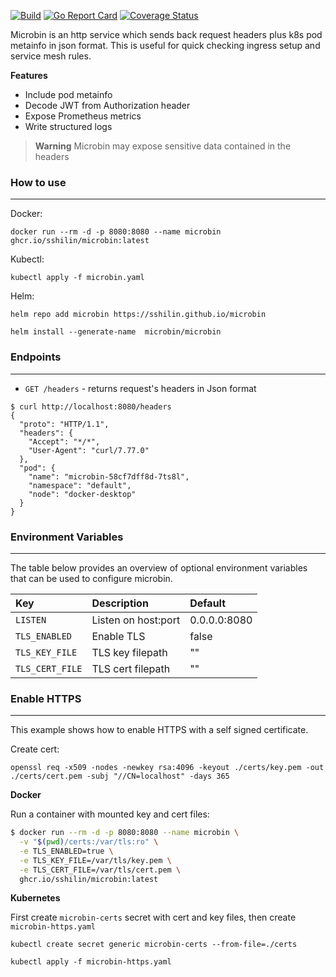 [![Build](https://github.com/sshilin/microbin/actions/workflows/build.yml/badge.svg)](https://github.com/sshilin/microbin/actions/workflows/build.yml)&nbsp;[![Go Report Card](https://goreportcard.com/badge/github.com/sshilin/microbin)](https://goreportcard.com/report/github.com/sshilin/microbin)&nbsp;[![Coverage Status](https://coveralls.io/repos/github/sshilin/microbin/badge.svg)](https://coveralls.io/github/sshilin/microbin)

Microbin is an http service which sends back request headers plus k8s pod metainfo in json format. This is useful for quick checking ingress setup and service mesh rules.

**Features**
- Include pod metainfo
- Decode JWT from Authorization header
- Expose Prometheus metrics
- Write structured logs

> **Warning**
> Microbin may expose sensitive data contained in the headers

### How to use
---
Docker:

    docker run --rm -d -p 8080:8080 --name microbin ghcr.io/sshilin/microbin:latest

Kubectl:

    kubectl apply -f microbin.yaml

Helm:

    helm repo add microbin https://sshilin.github.io/microbin

    helm install --generate-name  microbin/microbin

### Endpoints
---
- `GET /headers` - returns request's headers in Json format
```
$ curl http://localhost:8080/headers
{
  "proto": "HTTP/1.1",
  "headers": {
    "Accept": "*/*",
    "User-Agent": "curl/7.77.0"
  },
  "pod": {
    "name": "microbin-58cf7dff8d-7ts8l",
    "namespace": "default",
    "node": "docker-desktop"
  }
}
```
### Environment Variables
---
The table below provides an overview of optional environment variables that can be used to configure microbin.

| Key                 |  Description                | Default         |
|:--------------------|:----------------------------|:----------------|
| `LISTEN`            | Listen on host:port         | 0.0.0.0:8080    |
| `TLS_ENABLED`       | Enable TLS                  | false           |
| `TLS_KEY_FILE`      | TLS key filepath            | ""              |
| `TLS_CERT_FILE`     | TLS cert filepath           | ""              |

### Enable HTTPS
---
This example shows how to enable HTTPS with a self signed certificate.

Create cert:

    openssl req -x509 -nodes -newkey rsa:4096 -keyout ./certs/key.pem -out ./certs/cert.pem -subj "//CN=localhost" -days 365

**Docker**

Run a container with mounted key and cert files:
```bash
$ docker run --rm -d -p 8080:8080 --name microbin \
  -v "$(pwd)/certs:/var/tls:ro" \
  -e TLS_ENABLED=true \
  -e TLS_KEY_FILE=/var/tls/key.pem \
  -e TLS_CERT_FILE=/var/tls/cert.pem \
  ghcr.io/sshilin/microbin:latest
```

**Kubernetes**

First create `microbin-certs` secret with cert and key files, then create `microbin-https.yaml`

    kubectl create secret generic microbin-certs --from-file=./certs

    kubectl apply -f microbin-https.yaml
